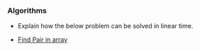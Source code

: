 ### Algorithms
- Explain how the below problem can be solved in linear time.
* [Find Pair in array](https://www.geeksforgeeks.org/given-sorted-array-number-x-find-pair-array-whose-sum-closest-x/)